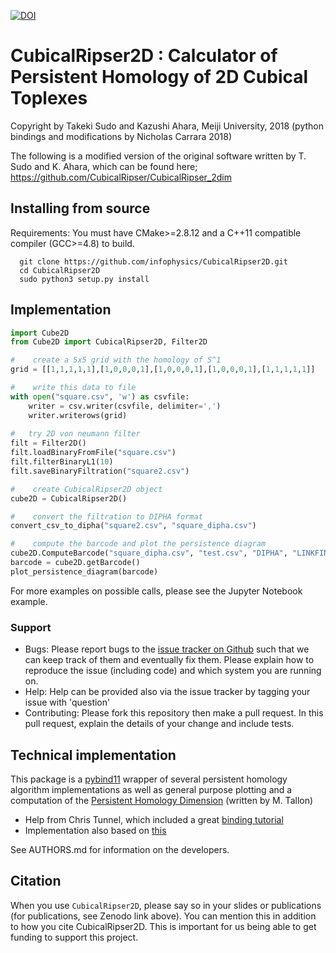 [![DOI](https://zenodo.org/badge/DOI/10.5281/zenodo.1467819.svg)](https://doi.org/10.5281/zenodo.1467819)


# CubicalRipser2D : Calculator of Persistent Homology of 2D Cubical Toplexes
 
 Copyright by Takeki Sudo and Kazushi Ahara, Meiji University, 2018
 (python bindings and modifications by Nicholas Carrara 2018)
 
 The following is a modified version of the original software written by T. Sudo and K. Ahara, which can be found here; https://github.com/CubicalRipser/CubicalRipser_2dim
 
 ## Installing from source
 
Requirements: You must have CMake>=2.8.12 and a C++11 compatible compiler (GCC>=4.8) to build.
```
  git clone https://github.com/infophysics/CubicalRipser2D.git
  cd CubicalRipser2D
  sudo python3 setup.py install
```
## Implementation
 ```python
 import Cube2D
 from Cube2D import CubicalRipser2D, Filter2D
 
 #    create a 5x5 grid with the homology of S^1
 grid = [[1,1,1,1,1],[1,0,0,0,1],[1,0,0,0,1],[1,0,0,0,1],[1,1,1,1,1]]
 
 #    write this data to file
 with open("square.csv", 'w') as csvfile:
     writer = csv.writer(csvfile, delimiter=',')
     writer.writerows(grid)
     
 #   try 2D von neumann filter
 filt = Filter2D()
 filt.loadBinaryFromFile("square.csv")
 filt.filterBinaryL1(10)
 filt.saveBinaryFiltration("square2.csv")
 
 #    create CubicalRipser2D object
 cube2D = CubicalRipser2D()
 
 #    convert the filtration to DIPHA format
 convert_csv_to_dipha("square2.csv", "square_dipha.csv")
 
 #    compute the barcode and plot the persistence diagram
 cube2D.ComputeBarcode("square_dipha.csv", "test.csv", "DIPHA", "LINKFIND", 10, True)
 barcode = cube2D.getBarcode()
 plot_persistence_diagram(barcode)
 ```
 
 For more examples on possible calls, please see the Jupyter Notebook example.
 
 
 
 ### Support
 
 * Bugs: Please report bugs to the [issue tracker on Github](https://github.com/infophysics/CubicalRipser2D/issues) such that we can keep track of them and eventually fix them.  Please explain how to reproduce the issue (including code) and which system you are running on.
 * Help: Help can be provided also via the issue tracker by tagging your issue with 'question'
 * Contributing:  Please fork this repository then make a pull request.  In this pull request, explain the details of your change and include tests.
 
 ## Technical implementation
 
 This package is a [pybind11](https://pybind11.readthedocs.io/en/stable/intro.html) wrapper of several persistent homology algorithm implementations as well as general purpose plotting and a computation of the [Persistent Homology Dimension](https://people.math.osu.edu/schweinhart.2/MeasuringShapeWithTopology.pdf) (written by M. Tallon)
 
 * Help from Chris Tunnel, which included a great [binding tutorial](https://indico.cern.ch/event/694818/contributions/2985778/attachments/1682465/2703470/PyHEPTalk.pdf)
 * Implementation also based on [this](http://www.benjack.io/2018/02/02/python-cpp-revisited.html)
 
 See AUTHORS.md for information on the developers.
 
 ## Citation
 
 When you use `CubicalRipser2D`, please say so in your slides or publications (for publications, see Zenodo link above).  You can mention this in addition to how you cite CubicalRipser2D.  This is important for us being able to get funding to support this project.
